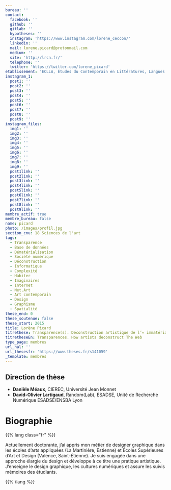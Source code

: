 ```yaml
---
bureau: ''
contact:
  facebook: ''
  github: ''
  gitlab: ''
  hypotheses: ''
  instagram: 'https://www.instagram.com/lorene_ceccon/'
  linkedin: ''
  mail: lorene.picard@protonmail.com
  medium: ''
  site: 'http://lrcn.fr/'
  telephone: ''
  twitter: 'https://twitter.com/lorene_picard'
etablissement: 'ECLLA, Études du Contemporain en Littératures, Langues et Arts, EA n°3068 '
instagram_1:
  post1: ''
  post2: ''
  post3: ''
  post4: ''
  post5: ''
  post6: ''
  post7: ''
  post8: ''
  post9: ''
instagram_files:
  img1: ''
  img2: ''
  img3: ''
  img4: ''
  img5: ''
  img6: ''
  img7: ''
  img8: ''
  img9: ''
  post1link: ''
  post2link: ''
  post3link: ''
  post4link: ''
  post5link: ''
  post6link: ''
  post7link: ''
  post8link: ''
  post9link: ''
membre_actif: true
membre_bureau: false
name: picard
photo: /images/profil.jpg
section_cnu: 18 Sciences de l'art
tags:
  - Transparence
  - Base de données
  - Dématérialisation
  - Société numérique
  - Déconstruction
  - Informatique
  - Complexité
  - Habiter
  - Imaginaires
  - Internet
  - Net.Art
  - Art contemporain
  - Design
  - Graphisme
  - Spatialité
these_end: 0
these_soutenue: false
these_start: 2015
title: Lorène Picard
titrethese: Transparence(s). Déconstruction artistique de l’« immatérialité » du Web
titretheseEn: Transparences. How artists deconstruct The Web
type_page: membres
url_hal: ''
url_thesesfr: 'https://www.theses.fr/s141059'
_template: membres
---
```


<!-- Supprimer les parties non remplies (supprimer les blocks de lang s'il n'y a pas deux langues). Tu es libre d'ajouter ce que tu veux à cette partie -->

## Direction de thèse

* **Danièle Méaux**, CIEREC, Université Jean Monnet
* **David-Olivier Lartigaud**, Random(Lab), ESADSE, Unité de Recherche Numérique ESADSE/ENSBA Lyon

# Biographie

{{% lang class="fr" %}}

Actuellement doctorante, j’ai appris mon métier de designer graphique dans les écoles d’arts appliquées (La Martinière, Estienne) et Écoles Supérieures d’Art et Design (Valence, Saint-Étienne). Je suis engagée dans une approche élargie du design et développe à ce titre une pratique artistique. J’enseigne le design graphique, les cultures numériques et assure les suivis mémoires des étudiants.

{{% /lang %}}
